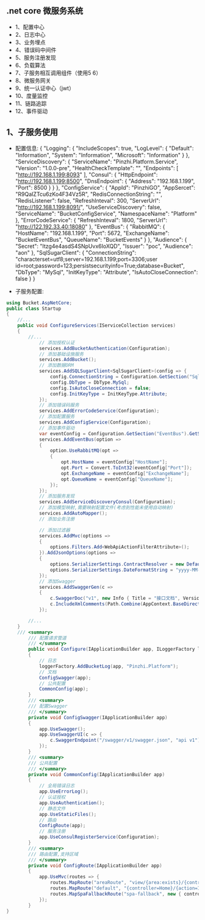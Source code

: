 ﻿## .net core 微服务系统
* 1、配置中心
* 2、日志中心
* 3、业务埋点
* 4、错误码中间件
* 5、服务注册发现
* 6、负载算法
* 7、子服务相互调用组件（使用5 6）
* 8、微服务网关
* 9、统一认证中心（jwt）
* 10、度量监控
* 11、链路追踪
* 12、事件驱动


## 1、子服务使用
*  配置信息:
{
  "Logging": {
    "IncludeScopes": true,
    "LogLevel": {
      "Default": "Information",
      "System": "Information",
      "Microsoft": "Information"
    }
  },
  "ServiceDiscovery": {
    "ServiceName": "Pinzhi.Platform.Service",
    "Version": "1.0.0-pre",
    "HealthCheckTemplate": "",
    "Endpoints": [ "http://192.168.1.199:8093" ],
    "Consul": {
      "HttpEndpoint": "http://192.168.1.199:8500",
      "DnsEndpoint": {
        "Address": "192.168.1.199",
        "Port": 8500
      }
    }
  },
  "ConfigService": {
    "AppId": "PinzhiGO",
    "AppSercet": "R9QaIZTcu6zKo4F34Vz5R",
    "RedisConnectionString": "",
    "RedisListener": false,
    "RefreshInteval": 300,
    "ServerUrl": "http://192.168.1.199:8091/",
    "UseServiceDiscovery": false,
    "ServiceName": "BucketConfigService",
    "NamespaceName": "Platform"
  },
  "ErrorCodeService": {
    "RefreshInteval": 1800,
    "ServerUrl": "http://122.192.33.40:18080"
  },
  "EventBus": {
    "RabbitMQ": {
      "HostName": "192.168.1.199",
      "Port": 5672,
      "ExchangeName": "BucketEventBus",
      "QueueName": "BucketEvents"
    }
  },
  "Audience": {
    "Secret": "Itzg4e4asdS4SNpUvx6IoXQD",
    "Issuer": "poc",
    "Audience": "aon"
  },
  "SqlSugarClient": {
    "ConnectionString": "characterset=utf8;server=192.168.1.199;port=3306;user id=root;password=123;persistsecurityinfo=True;database=Bucket",
    "DbType": "MySql",
    "InitKeyType": "Attribute",
    "IsAutoCloseConnection": false
  }
}


*  子服务配置:

```csharp
using Bucket.AspNetCore;
public class Startup
{
    //...
    public void ConfigureServices(IServiceCollection services)
    {
        //...
            // 添加授权认证
            services.AddBucketAuthentication(Configuration);
            // 添加基础设施服务
            services.AddBucket();
            // 添加数据ORM
            services.AddSQLSugarClient<SqlSugarClient>(config => {
                config.ConnectionString = Configuration.GetSection("SqlSugarClient")["ConnectionString"];
                config.DbType = DbType.MySql;
                config.IsAutoCloseConnection = false;
                config.InitKeyType = InitKeyType.Attribute;
            });
            // 添加错误码服务
            services.AddErrorCodeService(Configuration);
            // 添加配置服务
            services.AddConfigService(Configuration);
            // 添加事件驱动
            var eventConfig = Configuration.GetSection("EventBus").GetSection("RabbitMQ");
            services.AddEventBus(option =>
            {
                option.UseRabbitMQ(opt =>
                {
                    opt.HostName = eventConfig["HostName"];
                    opt.Port = Convert.ToInt32(eventConfig["Port"]);
                    opt.ExchangeName = eventConfig["ExchangeName"];
                    opt.QueueName = eventConfig["QueueName"];
                });
            });
            // 添加服务发现
            services.AddServiceDiscoveryConsul(Configuration);
            // 添加模型映射,需要映射配置文件(考虑到性能未使用自动映射)
            services.AddAutoMapper();
            // 添加业务注册

            // 添加过滤器
            services.AddMvc(options =>
            {
                options.Filters.Add<WebApiActionFilterAttribute>();
            }).AddJsonOptions(options =>
            {
                options.SerializerSettings.ContractResolver = new DefaultContractResolver();
                options.SerializerSettings.DateFormatString = "yyyy-MM-dd HH:mm:ss";
            });
            // 添加Swagger
            services.AddSwaggerGen(c =>
            {
                c.SwaggerDoc("v1", new Info { Title = "接口文档", Version = "v1" });
                c.IncludeXmlComments(Path.Combine(AppContext.BaseDirectory, "Platform.WebApi.xml"));
            });

        //...
    }
	/// <summary>
        /// 配置请求管道
        /// </summary>
        public void Configure(IApplicationBuilder app, ILoggerFactory loggerFactory)
        {
            // 日志
            loggerFactory.AddBucketLog(app, "Pinzhi.Platform");
            // 文档
            ConfigSwagger(app);
            // 公共配置
            CommonConfig(app);
        }
        /// <summary>
        /// 配置Swagger
        /// </summary>
        private void ConfigSwagger(IApplicationBuilder app)
        {
            app.UseSwagger();
            app.UseSwaggerUI(c => {
                c.SwaggerEndpoint("/swagger/v1/swagger.json", "api v1");
            });
        }
        /// <summary>
        /// 公共配置
        /// </summary>
        private void CommonConfig(IApplicationBuilder app)
        {
            // 全局错误日志
            app.UseErrorLog();
            // 认证授权
            app.UseAuthentication();
            // 静态文件
            app.UseStaticFiles();
            // 路由
            ConfigRoute(app);
            // 服务注册
            app.UseConsulRegisterService(Configuration);
        }
        /// <summary>
        /// 路由配置,支持区域
        /// </summary>
        private void ConfigRoute(IApplicationBuilder app)
        {
            app.UseMvc(routes => {
                routes.MapRoute("areaRoute", "view/{area:exists}/{controller}/{action=Index}/{id?}");
                routes.MapRoute("default", "{controller=Home}/{action=Index}/{id?}");
                routes.MapSpaFallbackRoute("spa-fallback", new { controller = "Home", action = "Index" });
            });
        }
}
```